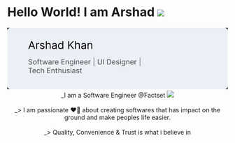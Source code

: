 #   Hello World! I am  Arshad <img src="https://raw.githubusercontent.com/MartinHeinz/MartinHeinz/master/wave.gif" width="30px">
<img src="./assets/Git_Image.png" />
<center>
 _I am a Software Engineer @Factset <img src="https://camo.githubusercontent.com/63371d36886ee658f5a97401f393e1ab1684b2fd3de674b8f5efc7d410b2a3d0/68747470733a2f2f6d656469612e67697068792e636f6d2f6d656469612f57556c706c634d704f43456d5447427442572f67697068792e676966" width="60px">
</center>

<br>
<center>
_> I am passionate  ❤️‍🔥  about creating softwares that has impact on the ground and make peoples life easier.
</center>

<br>
<center>
_> Quality, Convenience & Trust is what i believe in
</center>